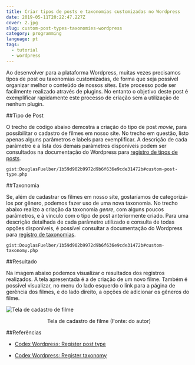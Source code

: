 ```yaml
---
title: Criar tipos de posts e taxonomias customizadas no Wordpress
date: 2019-05-11T20:22:47.227Z
cover: 2.jpg
slug: custom-post-types-taxonomies-wordpress
category: programming
language: pt
tags:
  - tutorial
  - wordpress
---
```


Ao desenvolver para a plataforma Wordpress, muitas vezes precisamos tipos de post ou taxonomias customizadas, de forma que seja possível organizar melhor o conteúdo de nossos sites. Este processo pode ser facilmente realizado através de plugins. No entanto o objetivo deste post é exemplificar rapidamente este processo de criação sem a utilização de nenhum plugin.

##Tipo de Post

O trecho de código abaixo demostra a criação do tipo de post *movie*, para possibilitar o cadastro de filmes em nosso site. No trecho em questão, listo apenas alguns parâmetros e labels para exemplificar. A descrição de cada parâmetro e a lista dos demais parâmetros disponíveis podem ser consultados na documentação do Wordpress para <a href="https://codex.wordpress.org/Function_Reference/register_post_type" target="_blank" rel="noreferrer">registro de tipos de posts</a>.

`gist:DouglasFuelber/1b59d902b9972d9b6f636e9cde31472b#custom-post-type.php`

##Taxonomia

Se, além de cadastrar os filmes em nosso site, gostaríamos de categorizá-los por gênero, podemos fazer uso de uma nova taxonomia. No trecho abaixo realizo a criação da taxonomia *genre*, com alguns poucos parâmetros, e à vinculo com o tipo de post anteriormente criado. Para uma descrição detalhada de cada parâmetro utilizado e consulta de todas opções disponíveis, é possível consultar a documentação do Wordpress para <a href="https://codex.wordpress.org/Function_Reference/register_taxonomy" target="_blank" rel="noreferrer">registro de taxonomias</a>.

`gist:DouglasFuelber/1b59d902b9972d9b6f636e9cde31472b#custom-taxonomy.php`

##Resultado

Na imagem abaixo podemos visualizar o resultados dos registros realizados. A tela apresentada é a de criação de um novo filme. Também é possível visualizar, no menu do lado esquerdo o link para a página de gerência dos filmes, e do lado direito, a opções de adicionar os gêneros do filme.

![Tela de cadastro de filme](/assets/custom-post-type.png "Tela de cadastro de filme")
<center>Tela de cadastro de filme (Fonte: do autor)</center>

##Referências

- <a href="https://codex.wordpress.org/Function_Reference/register_post_type" target="_blank" rel="noreferrer">Codex Wordpress: Register post type</a>

- <a href="https://codex.wordpress.org/Function_Reference/register_taxonomy" target="_blank" rel="noreferrer">Codex Wordpress: Register taxonomy</a>